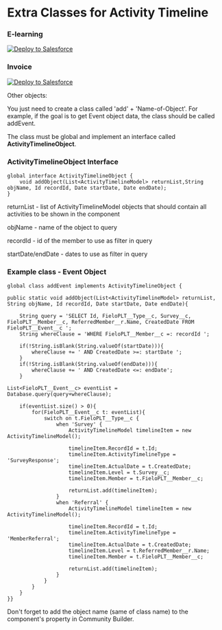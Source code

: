 # Extra Classes for Activity Timeline

 ### E-learning 
 <a href="https://githubsfdeploy.herokuapp.com?owner=brunadileo&repo=ExtraClasses&ref=fieloelr">
  <img alt="Deploy to Salesforce"
       src="https://raw.githubusercontent.com/afawcett/githubsfdeploy/master/deploy.png">
</a>

### Invoice 
 <a href="https://githubsfdeploy.herokuapp.com?owner=brunadileo&repo=ExtraClasses&ref=fieloprp">
  <img alt="Deploy to Salesforce"
       src="https://raw.githubusercontent.com/afawcett/githubsfdeploy/master/deploy.png">
</a>

Other objects:

You just need to create a class called 'add' + 'Name-of-Object'. For example, if the goal is to get Event object data, the class should be called addEvent. 

The class must be global and implement an interface called **ActivityTimelineObject**. 

### ActivityTimelineObject Interface
```
global interface ActivityTimelineObject {
	void addObject(List<ActivityTimelineModel> returnList,String objName, Id recordId, Date startDate, Date endDate);
}
```

returnList - list of ActivityTimelineModel objects that should contain all activities to be shown in the component

objName - name of the object to query

recordId - id of the member to use as filter in query

startDate/endDate - dates to use as filter in query


### Example class - Event Object

	global class addEvent implements ActivityTimelineObject {
    	
	public static void addObject(List<ActivityTimelineModel> returnList, String objName, Id recordId, Date startDate, Date endDate){
        
        String query = 'SELECT Id, FieloPLT__Type__c, Survey__c, FieloPLT__Member__c, ReferredMember__r.Name, CreatedDate FROM FieloPLT__Event__c ';
        String whereClause = 'WHERE FieloPLT__Member__c =: recordId ';
        
        if(!String.isBlank(String.valueOf(startDate))){
            whereClause += ' AND CreatedDate >=: startDate ';
        }
        if(!String.isBlank(String.valueOf(endDate))){
            whereClause += ' AND CreatedDate <=: endDate';
        }       

	List<FieloPLT__Event__c> eventList = Database.query(query+whereClause);
                
        if(eventList.size() > 0){
            for(FieloPLT__Event__c t: eventList){
                switch on t.FieloPLT__Type__c {
                    when 'Survey' {
                        ActivityTimelineModel timelineItem = new ActivityTimelineModel();
                        
                        timelineItem.RecordId = t.Id;
                        timelineItem.ActivityTimelineType = 'SurveyResponse';
                        timelineItem.ActualDate = t.CreatedDate;
                        timelineItem.Level = t.Survey__c;
                        timelineItem.Member = t.FieloPLT__Member__c;
                        
                        returnList.add(timelineItem);
                    }
                    when 'Referral' {
                        ActivityTimelineModel timelineItem = new ActivityTimelineModel();
                        
                        timelineItem.RecordId = t.Id;
                        timelineItem.ActivityTimelineType = 'MemberReferral';
                        timelineItem.ActualDate = t.CreatedDate;
                        timelineItem.Level = t.ReferredMember__r.Name;
                        timelineItem.Member = t.FieloPLT__Member__c;
                        
                        returnList.add(timelineItem);
                    }
                }
            }
        }
    }}

Don't forget to add the object name (same of class name) to the component's property in Community Builder. 






